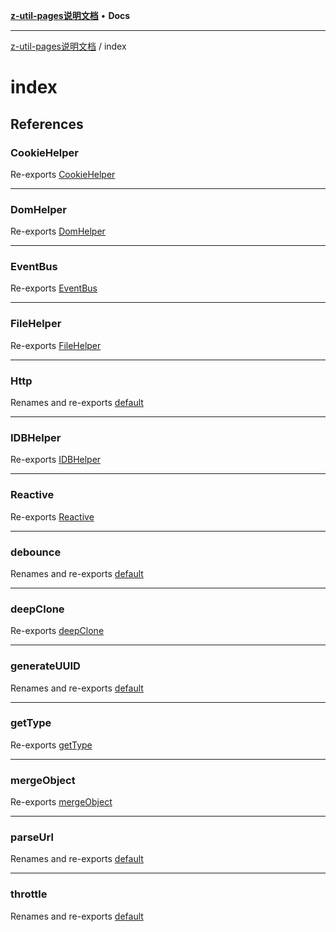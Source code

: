 [**z-util-pages说明文档**](../README.md) • **Docs**

***

[z-util-pages说明文档](../modules.md) / index

# index

## References

### CookieHelper

Re-exports [CookieHelper](../CookieHelper/variables/CookieHelper.md)

***

### DomHelper

Re-exports [DomHelper](../DomHelper/README.md)

***

### EventBus

Re-exports [EventBus](../EventBus/classes/EventBus.md)

***

### FileHelper

Re-exports [FileHelper](../FileHelper/README.md)

***

### Http

Renames and re-exports [default](../Http/classes/default.md)

***

### IDBHelper

Re-exports [IDBHelper](../IDBHelper/classes/IDBHelper.md)

***

### Reactive

Re-exports [Reactive](../Reactive/README.md)

***

### debounce

Renames and re-exports [default](../debounce/functions/default.md)

***

### deepClone

Re-exports [deepClone](../deepClone/functions/deepClone.md)

***

### generateUUID

Renames and re-exports [default](../uuidFactory/functions/default.md)

***

### getType

Re-exports [getType](../deepClone/functions/getType.md)

***

### mergeObject

Re-exports [mergeObject](../mergeObject/functions/mergeObject.md)

***

### parseUrl

Renames and re-exports [default](../parseUrl/functions/default.md)

***

### throttle

Renames and re-exports [default](../throttle/functions/default.md)
